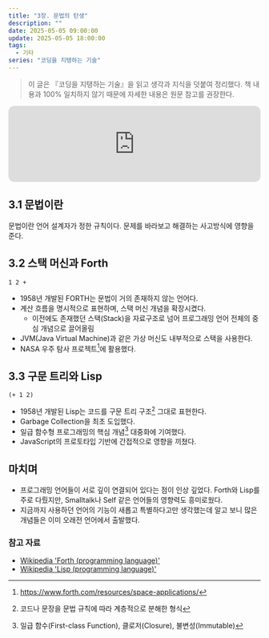 ```yaml
---
title: "3장. 문법의 탄생"
description: ""
date: 2025-05-05 09:00:00
update: 2025-05-05 18:00:00
tags:
  - 기타
series: "코딩을 지탱하는 기술" 
---
```


> 이 글은 『코딩을 지탱하는 기술』을 읽고 생각과 지식을 덧붙여 정리했다. 책 내용과 100% 일치하지 않기 때문에 자세한 내용은 원문 참고를 권장한다.

<iframe style="border-radius:12px" src="https://open.spotify.com/embed/track/6Rqn2GFlmvmV4w9Ala0I1e?utm_source=generator" width="100%" height="152" frameBorder="0" allowfullscreen="" allow="autoplay; clipboard-write; encrypted-media; fullscreen; picture-in-picture" loading="lazy"></iframe>

## 3.1 문법이란

문법이란 언어 설계자가 정한 규칙이다. 문제를 바라보고 해결하는 사고방식에 영향을 준다.

## 3.2 스택 머신과 Forth

```text
1 2 +
```

- 1958년 개발된 FORTH는 문법이 거의 존재하지 않는 언어다.
- 계산 흐름을 명시적으로 표현하며, 스택 머신 개념을 확장시켰다.
  - 이전에도 존재했던 스택(Stack)을 자료구조로 넘어 프로그래밍 언어 전체의 중심 개념으로 끌어올림
- JVM(Java Virtual Machine)과 같은 가상 머신도 내부적으로 스택을 사용한다.
- NASA 우주 탐사 프로젝트[^1]에 활용했다. 

## 3.3 구문 트리와 Lisp

```
(+ 1 2)
```

- 1958년 개발된 Lisp는 코드를 구문 트리 구조[^2] 그대로 표현한다.
- Garbage Collection을 최초 도입했다.
- 일급 함수형 프로그래밍의 핵심 개념[^3] 대중화에 기여했다.
- JavaScript의 프로토타입 기반에 간접적으로 영향을 끼쳤다.

## 마치며

- 프로그래밍 언어들이 서로 깊이 연결되어 있다는 점이 인상 깊었다. Forth와 Lisp를 주로 다뤘지만, Smalltalk나 Self 같은 언어들의 영향력도 흥미로웠다.
- 지금까지 사용하던 언어의 기능이 새롭고 특별하다고만 생각했는데 알고 보니 많은 개념들은 이미 오래전 언어에서 출발했다.

### 참고 자료

- [Wikipedia 'Forth (programming language)'](https://en.wikipedia.org/wiki/Forth_(programming_language))
- [Wikipedia 'Lisp (programming language)'](https://en.wikipedia.org/wiki/Lisp_(programming_language))

[^1]: https://www.forth.com/resources/space-applications/
[^2]: 코드나 문장을 문법 규칙에 따라 계층적으로 분해한 형식
[^3]: 일급 함수(First-class Function), 클로저(Closure), 불변성(Immutable)